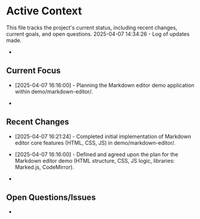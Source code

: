 # Active Context

This file tracks the project's current status, including recent changes, current goals, and open questions.
2025-04-07 14:34:26 - Log of updates made.

-

## Current Focus

- [2025-04-07 16:16:00] - Planning the Markdown editor demo application within demo/markdown-editor/.

*

## Recent Changes

- [2025-04-07 16:21:24] - Completed initial implementation of Markdown editor core features (HTML, CSS, JS) in demo/markdown-editor/.

* [2025-04-07 16:16:00] - Defined and agreed upon the plan for the Markdown editor demo (HTML structure, CSS, JS logic, libraries: Marked.js, CodeMirror).

-

## Open Questions/Issues

-
